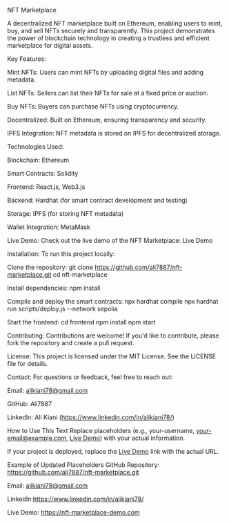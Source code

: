 NFT Marketplace

A decentralized NFT marketplace built on Ethereum, enabling users to mint, buy, and sell NFTs securely and transparently. This project demonstrates the power of blockchain technology in creating a trustless and efficient marketplace for digital assets.

Key Features:

Mint NFTs: Users can mint NFTs by uploading digital files and adding metadata.

List NFTs: Sellers can list their NFTs for sale at a fixed price or auction.

Buy NFTs: Buyers can purchase NFTs using cryptocurrency.

Decentralized: Built on Ethereum, ensuring transparency and security.

IPFS Integration: NFT metadata is stored on IPFS for decentralized storage.

Technologies Used:

Blockchain: Ethereum

Smart Contracts: Solidity

Frontend: React.js, Web3.js

Backend: Hardhat (for smart contract development and testing)

Storage: IPFS (for storing NFT metadata)

Wallet Integration: MetaMask

Live Demo:
Check out the live demo of the NFT Marketplace: Live Demo

Installation:
To run this project locally:

Clone the repository:
git clone https://github.com/ali7887/nft-marketplace.git
cd nft-marketplace

Install dependencies:
npm install

Compile and deploy the smart contracts:
npx hardhat compile
npx hardhat run scripts/deploy.js --network sepolia

Start the frontend:
cd frontend
npm install
npm start

Contributing:
Contributions are welcome! If you'd like to contribute, please fork the repository and create a pull request.

License:
This project is licensed under the MIT License. See the LICENSE file for details.

Contact:
For questions or feedback, feel free to reach out:

Email: alikiani78@gmail.com

GitHub: Ali7887

LinkedIn: Ali Kiani (https://www.linkedin.com/in/alikiani78/)

How to Use This Text
Replace placeholders (e.g., your-username, your-email@example.com, [Live Demo](#)) with your actual information.

If your project is deployed, replace the [Live Demo](#) link with the actual URL.

Example of Updated Placeholders
GitHub Repository: https://github.com/ali7887/nft-marketplace.git

Email: alikiani78@gmail.com

LinkedIn:https://www.linkedin.com/in/alikiani78/ 

Live Demo: https://nft-marketplace-demo.com
